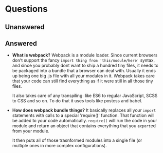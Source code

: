 # Questions

## Unanswered

## Answered
- **What is webpack?**
  Webpack is a module loader. Since current browsers don't support the fancy `import thing from 'this/module/here'` syntax, and since you probably dont want to ship a hundred tiny files, it needs to be packaged into a bundle that a browser can deal with. Usually it ends up being one big .js file with all your modules in it. Webpack takes care that your code can still find everything as if it were still in  all those tiny files.
  
  It also takes care of any transpiling: like ES6 to regular JavaScript, SCSS to CSS and so on. To do that it uses tools like postcss and babel.
  
- **How does webpack bundle things?**
  It basically replaces all your `import` statements with calls to a special 'require()' function. That function will be added to your code automatically. `require()` will run the code in your module and return an object that contains everything that you `export`ed from your module.
 
  It then puts all of those trasnformed modules into a single file (or multiple ones in more complex configurations).
